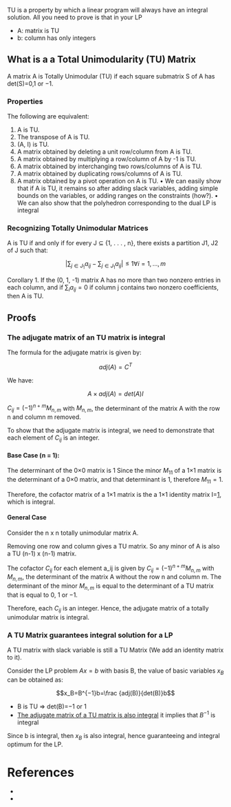 TU is a property by which a linear program will always have an integral solution.
All you need to prove is that in your LP
 - A: matrix is TU
 - b: column has only integers

## What is a a Total Unimodularity (TU) Matrix

A matrix A is Totally Unimodular (TU) if each square submatrix S of A has det(S)=0,1 or −1.

### Properties

The following are equivalent:
1. A is TU.
2. The transpose of A is TU.
3. (A, I) is TU.
4. A matrix obtained by deleting a unit row/column from A is TU.
5. A matrix obtained by multiplying a row/column of A by -1 is TU.
6. A matrix obtained by interchanging two rows/columns of A is TU.
7. A matrix obtained by duplicating rows/columns of A is TU.
8. A matrix obtained by a pivot operation on A is TU.
• We can easily show that if A is TU, it remains so after adding slack
variables, adding simple bounds on the variables, or adding ranges on the
constraints (how?).
• We can also show that the polyhedron corresponding to the dual LP is
integral

### Recognizing Totally Unimodular Matrices

A is TU if and only if for every J ⊆ {1, . . . , n}, there exists a partition J1, J2 of J such that:

$$|\sum_{j \in J_1} a_{ij} - \sum_{j \in J_1} a_{ij}| \leq 1 \forall i = 1, \dots, m$$

Corollary 1. If the (0, 1, -1) matrix A has no more than two nonzero 
entries in each column, and if $\sum_i a_{ij} = 0$ if column j contains two
nonzero coefficients, then A is TU.

## Proofs

### The adjugate matrix of an TU matrix is integral

The formula for the adjugate matrix is given by:

$$adj(A)=C^T$$

We have:

$$A \times adj(A)=det(A) I$$

$C_{ij} = (-1)^{n+m} M_{n,m}$ with $M_{n,m}$, the determinant of the matrix A 
with the row n and column m removed.

To show that the adjugate matrix is integral, we need to demonstrate that 
each element of $C_{ij}$ is an integer.

#### Base Case (n = 1):

The determinant of the 0×0 matrix is 1 
Since the minor $M_{11}$ of a 1×1 matrix is the determinant of a 0×0 matrix, 
and that determinant is 1, therefore $M_{11}=1$.

Therefore, the cofactor matrix of a 1×1 matrix is the a 1×1 identity matrix I=[1], which is integral.

#### General Case

Consider the n x n totally unimodular matrix A.

Removing one row and column gives a TU matrix. So any minor of A is also a TU (n-1) x (n-1) matrix.

The cofactor $C_{ij}$ for each element a_ij is given by $C_{ij} = (-1)^{n+m} M_{n,m}$ with $M_{n,m}$,
the determinant of the matrix A without the row n and column m.
The determinant of the minor $M_{n,m}$ is equal to the determinant of a TU matrix 
that is equal to 0, 1 or −1.

Therefore, each $C_{ij}$ is an integer.
Hence, the adjugate matrix of a totally unimodular matrix is integral.

### A TU Matrix guarantees integral solution for a LP

A TU matrix with slack variable is still a TU Matrix (We add an identity matrix to it).

Consider the LP problem $Ax=b$  with basis B, 
the value of basic variables $x_B$ can be obtained as:

$$x_B=B^{−1}b=\frac {adj(B)}{det(B)}b$$

 - B is TU $\Rightarrow$ det(B)=−1 or 1
 - [The adjugate matrix of a TU matrix is also integral](#The-adjugate-matrix-of-an-TU-matrix-is-integral) it implies that $B^{−1}$ is integral

Since b is integral, then $x_B$ is also integral, 
hence guaranteeing and integral optimum for the LP.

# References

  - [1]: https://or.stackexchange.com/questions/4471/what-is-a-general-procedure-to-prove-that-the-lp-relaxation-of-an-ip-delivers-th
  - [2]: https://en.wikipedia.org/wiki/Minor_(linear_algebra)#First_minors